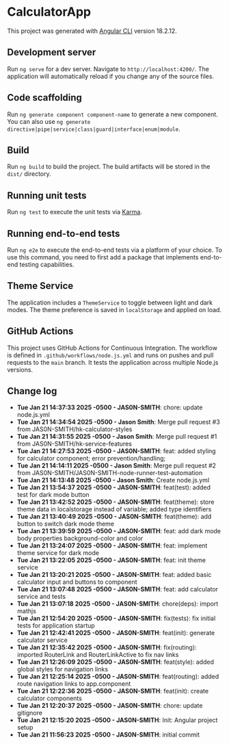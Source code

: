 # CalculatorApp

This project was generated with [Angular CLI](https://github.com/angular/angular-cli) version 18.2.12.

## Development server

Run `ng serve` for a dev server. Navigate to `http://localhost:4200/`. The application will automatically reload if you change any of the source files.

## Code scaffolding

Run `ng generate component component-name` to generate a new component. You can also use `ng generate directive|pipe|service|class|guard|interface|enum|module`.

## Build

Run `ng build` to build the project. The build artifacts will be stored in the `dist/` directory.

## Running unit tests

Run `ng test` to execute the unit tests via [Karma](https://karma-runner.github.io).

## Running end-to-end tests

Run `ng e2e` to execute the end-to-end tests via a platform of your choice. To use this command, you need to first add a package that implements end-to-end testing capabilities.

## Theme Service

The application includes a `ThemeService` to toggle between light and dark modes. The theme preference is saved in `localStorage` and applied on load.

## GitHub Actions

This project uses GitHub Actions for Continuous Integration. The workflow is defined in `.github/workflows/node.js.yml` and runs on pushes and pull requests to the `main` branch. It tests the application across multiple Node.js versions.

## Change log

- **Tue Jan 21 14:37:33 2025 -0500 - JAS0N-SMITH**: chore: update node.js.yml
- **Tue Jan 21 14:34:54 2025 -0500 - Jason Smith**: Merge pull request #3 from JAS0N-SMITH/hk-calculator-styles
- **Tue Jan 21 14:31:55 2025 -0500 - Jason Smith**: Merge pull request #1 from JAS0N-SMITH/hk-service-features
- **Tue Jan 21 14:27:53 2025 -0500 - JAS0N-SMITH**: feat: added styling for calculator component; error prevention/handling;
- **Tue Jan 21 14:14:11 2025 -0500 - Jason Smith**: Merge pull request #2 from JAS0N-SMITH/JAS0N-SMITH-node-runner-test-automation
- **Tue Jan 21 14:13:48 2025 -0500 - Jason Smith**: Create node.js.yml
- **Tue Jan 21 13:54:37 2025 -0500 - JAS0N-SMITH**: feat(test): added test for dark mode button
- **Tue Jan 21 13:42:52 2025 -0500 - JAS0N-SMITH**: feat(theme): store theme data in localstorage instead of variable; added type identifiers
- **Tue Jan 21 13:40:49 2025 -0500 - JAS0N-SMITH**: feat(theme): add button to switch dark mode theme
- **Tue Jan 21 13:39:59 2025 -0500 - JAS0N-SMITH**: feat: add dark mode body properties background-color and color
- **Tue Jan 21 13:24:07 2025 -0500 - JAS0N-SMITH**: feat: implement theme service for dark mode
- **Tue Jan 21 13:22:05 2025 -0500 - JAS0N-SMITH**: feat: init theme service
- **Tue Jan 21 13:20:21 2025 -0500 - JAS0N-SMITH**: feat: added basic calculator input and buttons to component
- **Tue Jan 21 13:07:48 2025 -0500 - JAS0N-SMITH**: feat: add calculator service and tests
- **Tue Jan 21 13:07:18 2025 -0500 - JAS0N-SMITH**: chore(deps): import mathjs
- **Tue Jan 21 12:54:20 2025 -0500 - JAS0N-SMITH**: fix(tests): fix initial tests for application startup
- **Tue Jan 21 12:42:41 2025 -0500 - JAS0N-SMITH**: feat(init): generate calculator service
- **Tue Jan 21 12:35:42 2025 -0500 - JAS0N-SMITH**: fix(routing): imported RouterLink and RouterLinkActive to fix nav links
- **Tue Jan 21 12:26:09 2025 -0500 - JAS0N-SMITH**: feat(style): added global styles for navigation links
- **Tue Jan 21 12:25:14 2025 -0500 - JAS0N-SMITH**: feat(routing): added route navigation links to app.component
- **Tue Jan 21 12:22:36 2025 -0500 - JAS0N-SMITH**: feat(init): create calculator components
- **Tue Jan 21 12:20:37 2025 -0500 - JAS0N-SMITH**: chore: update gitignore
- **Tue Jan 21 12:15:20 2025 -0500 - JAS0N-SMITH**: Init: Angular project setup
- **Tue Jan 21 11:56:23 2025 -0500 - JAS0N-SMITH**: initial commit
